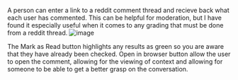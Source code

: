 A person can enter a link to a reddit comment thread and recieve back what each user has commented. This can be helpful for moderation, but I have found it especially
useful when it comes to any grading that must be done from a reddit thread.
![image](https://github.com/user-attachments/assets/744a893e-9b41-4408-8deb-52537f9fa548)

The Mark as Read button highlights any results as green so you are aware that they have already been checked.
Open in browser button allow the user to open the comment, allowing for the viewing of context and allowing for someone to be able to get a better grasp on the conversation.
